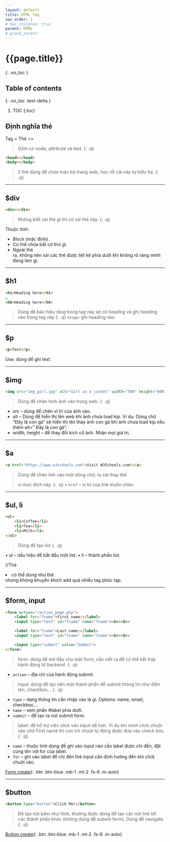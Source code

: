 ```yaml
---
layout: default
title: HTML Tag
nav_order: 1
# has_children: true
parent: HTML
# grand_parent:
---
```


<!-- markdownlint-disable MD022 MD025-->
# {{page.title}}
{: .no_toc }

## Table of contents
{: .no_toc .text-delta }

1. TOC
{:toc}
<!-- markdownlint-enable MD022 MD025-->

## Định nghĩa thẻ

Tag = Thẻ <>
>Gồm có node, attribute và text.
{: .q}

```html
<head></head>
<body></body>
```

>2 thẻ dùng để chứa toàn bộ trang web, học rồi cái này tự hiểu ha.
{: .q}

---

## $div

```html
<div></div>
```

>Không biết xài thẻ gì thì cứ xài thẻ này.
{: .q}
<!-- markdownlint-disable MD033-->
Thuộc tính:

- Block (mặc định).
- Có thể chứa bất cứ thứ gì.
- Ngoài thẻ <div> ra, không nên xài các thẻ được liệt kê phía dưới khi không rõ ràng mình đang làm gì.
<!-- markdownlint-enable MD033-->

---

## $h1
<!-- markdownlint-disable MD033-->

```html
<h1>Heading here</h1>
…
<h6>Heading here</h6>
```

>Dùng để báo hiệu rằng trong tag này sẽ có heading và ghi heading vào trong tag này
{: .q}
`Usage`: ghi heading vào.

---

## $p

```html
<p>Text</p>
```

Use: dùng để ghi text.

<!-- markdownlint-enable MD033-->

---

## $img

```html
<img src="img_girl.jpg" alt="Girl in a jacket" width="500" height="600">

```

>Dùng để chèn hình ảnh vào trong web.
{: .q}

- src – dùng để chèn vị trí của ảnh vào.
- alt – Dùng để hiển thị lên web khi ảnh chưa load kịp. Ví dụ: Dòng chữ “Đây là con gà” sẽ hiển thị lên thay ảnh con gà khi ảnh chưa load kịp nếu thêm alt=” Đây là con gà”.
- width, height – để thay đổi kích cỡ ảnh. Nhận mọi giá trị.

---

## $a

```html
<a href="https://www.w3schools.com">Visit W3Schools.com!</a>
```

<!-- markdownlint-disable MD033-->
>Dùng để chèn link vào một dòng chữ, ta xài thay thẻ <p> vì mục đích này.
{: .q}
• `href` – vị trí của link muốn chèn.
<!-- markdownlint-enable MD033-->

___

## $ul, li

```html
<ul>
    <li>Coffee</li>
    <li>Tea</li>
    <li>Milk</li>
</ul>
```

>Dùng để tạo list
{: .q}

• ul – dấu hiệu để bắt đầu một list.
• li – thành phần list.
<!-- markdownlint-disable MD033-->
//Thẻ <li> có thể dùng như thẻ <div> nhưng không khuyến khích add quá nhiều tag phức tạp.
<!-- markdownlint-ensable MD033-->

---

## $form, input

```html
<form action="/action_page.php">
    <label for="fname">First name:</label>
    <input type="text" id="fname" name="fname"><br><br>

    <label for="lname">Last name:</label>
    <input type="text" id="lname" name="lname"><br><br>

    <input type="submit" value="Submit">
</form>
```

>form: dùng để mở đầu cho một form, cần viết ra để có thể kết hợp hành động từ backend.
{: .q}

- `action` – địa chỉ của hành động submit.

>input: dùng để tạo nên một thành phần để submit thông tin như điền tên, checkbox,..
{: .q}

- `type` – dạng thông tin cần nhập vào là gì. Options: name, email, checkbox,…
- `name` – xem phần #label phía dưới.
- `submit` – để tạo ra nút submit form.

>label: để hỗ trợ việc click vào input dễ hơn. Ví dụ khi mình click chuột vào chữ First name thì con trỏ chuột tự động được đưa vào check box.
{: .q}

- `name` –  thuộc tính dùng để ghi vào input nào cần label được chỉ đến, đặt cùng tên với for của label.
- `for` – ghi vào label để chỉ đến thẻ input cần định hướng đến khi click chuột vào.

[Form create](https://www.w3schools.com/tags/tag_input.asp){: .btn .btn-blue .mb-1 .mt-2 .fs-6 .m-auto}

---

## $button

```html
<button type="button">Click Me!</button>
```

>Để tạo nút bấm như hình, thường được dùng để tạo các nút link tới các thành phần khác (không dùng để submit form).
>Dùng để navigate.
{: .q}

[Button create](https://www.w3schools.com/tags/tag_button.asp){: .btn .btn-blue .mb-1 .mt-2 .fs-6 .m-auto}
